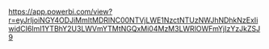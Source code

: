 https://app.powerbi.com/view?r=eyJrIjoiNGY4ODJiMmItMDRlNC00NTVjLWE1NzctNTUzNWJhNDhkNzExIiwidCI6ImI1YTBhY2U3LWVmYTMtNGQxMi04MzM3LWRlOWFmYjIzYzJkZSJ9